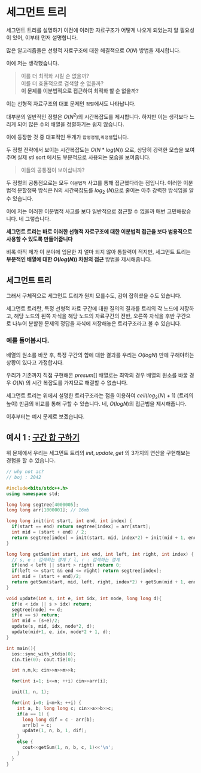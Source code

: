 # 세그먼트 트리

세그먼트 트리를 설명하기 이전에 이러한 자료구조가 어떻게 나오게 되었는지 알 필요성이 있어, 이부터 먼저 설명합니다.

많은 알고리즘들은 선형적 자료구조에 대한 해결책으로 $O(N)$ 방법을 제시합니다.

이에 저는 생각했습니다.
> 이를 더 최적화 시킬 순 없을까?  
> 이를 더 효율적으로 검색할 순 없을까?  
> **이 문제를 이분법적으로 접근하여 최적화 할 순 없을까?**

이는 선형적 자료구조의 대표 문제인 `정렬`에서도 나타납니다.

대부분의 일반적인 정렬은 $O(N^2)$의 시간복잡도를 제시합니다.
하지만 이는 생각보다 느리게 되어 많은 수의 배열을 정렬하기는 쉽지 않습니다.

이에 등장한 것 중 대표적인 두개가 `합병정렬`,`퀵정렬`입니다. 

두 정렬 전략에서 보이는 시간복잡도는 $O(N*log(N))$ 으로, 상당히 강력한 모습을 보여주며 실제 stl sort 에서도 부분적으로 사용되는 모습을 보여줍니다.

> 이들의 공통점이 보이십니까?

두 정렬의 공통점으로는 모두 `이분법적` 사고를 통해 접근했다라는 점입니다. 이러한 이분법적 분할정복 방식은 N의 시간복잡도를 $log_2$ $(N)$으로 줄이는 아주 강력한 방식임을 알 수 있습니다.

이에 저는 이러한 이분법적 사고를 보다 일반적으로 접근할 수 없을까 매번 고민해왔습니다. 네 그렇습니다.

**세그먼트 트리는 바로 이러한 선형적 자료구조에 대한 이분법적 접근을 보다 범용적으로 사용할 수 있도록 만들어줍니다**

비록 아직 제가 이 분야에 입문한 지 얼마 되지 않아 통찰력이 적지만, 세그먼트 트리는 **부분적인 배열에 대한 $O(log(N))$ 차원의 접근** 방법을 제시해줍니다.

## 세그먼트 트리

그래서 구체적으로 세그먼트 트리가 뭔지 모를수도, 감이 잡히셨을 수도 있습니다.

세그먼트 트리란, 특정 선형적 자료 구간에 대한 질의의 결과를 트리의 각 노드에 저장하고, 해당 노드의 왼쪽 자식을 해당 노드의 자료구간의 전반, 오른쪽 자식을 후반 구간으로 나누어 분할한 문제의 정답을 자식에 저장해놓은 트리구조라고 볼 수 있습니다.

### 예를 들어봅시다.

배열의 원소를 바꾼 후, 특정 구간의 합에 대한 결과를 우리는 $O(log N)$ 만에 구해야하는 상황이 있다고 가정합시다.

우리가 기존까지 직접 구현해온 $presum[]$ 배열로는 최악의 경우 배열의 원소를 바꿀 경우 $O(N)$ 의 시간 복잡도를 가지므로 해결할 수 없습니다.

세그먼트 트리는 위에서 설명한 트리구조라는 점을 이용하여 $ceil(log_2(N) + 1)$ (트리의 높이) 만큼의 비교를 통해 구할 수 있습니다. 네, $O(logN)$의 접근법을 제시해줍니다.

이후부터는 예시 문제로 보겠습니다.

## 예시 1 : [구간 합 구하기](https://boj.kr/2042)

위 문제에서 우리는 세그먼트 트리의 $init, update, get$ 의 3가지의 연산을 구현해보는 경험을 할 수 있습니다.

```cpp
// why not ac?
// boj : 2042

#include<bits/stdc++.h>
using namespace std;

long long segtree[4000005];
long long arr[1000001]; // 16mb

long long init(int start, int end, int index) {
  if(start == end) return segtree[index] = arr[start];
  int mid = (start + end) / 2;
  return segtree[index] = init(start, mid, index*2) + init(mid + 1, end, index*2 + 1);
}

long long getSum(int start, int end, int left, int right, int index) {
  // s, e : 검색되는 경계 / l, r : 검색하는 경계
  if(end < left || start > right) return 0;
  if(left <= start && end <= right) return segtree[index];
  int mid = (start + end)/2;
  return getSum(start, mid, left, right, index*2) + getSum(mid + 1, end, left, right, index*2+1);
}

void update(int s, int e, int idx, int node, long long d){
  if(e < idx || s > idx) return;
  segtree[node] += d;
  if(e == s) return;
  int mid = (s+e)/2;
  update(s, mid, idx, node*2, d);
  update(mid+1, e, idx, node*2 + 1, d);
}

int main(){
  ios::sync_with_stdio(0);
  cin.tie(0); cout.tie(0);

  int n,m,k; cin>>n>>m>>k;

  for(int i=1; i<=n; ++i) cin>>arr[i];

  init(1, n, 1);

  for(int i=0; i<m+k; ++i) {
    int a, b; long long c; cin>>a>>b>>c;
    if(a == 1) {
      long long dif = c - arr[b];
      arr[b] = c;
      update(1, n, b, 1, dif);
    }
    else {
      cout<<getSum(1, n, b, c, 1)<<'\n';
    }
  }
}
```